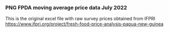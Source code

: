 ### PNG FPDA moving average price data July 2022
This is the original excel file with raw survey prices obtained from IFPRI https://www.ifpri.org/project/fresh-food-price-analysis-papua-new-guinea
